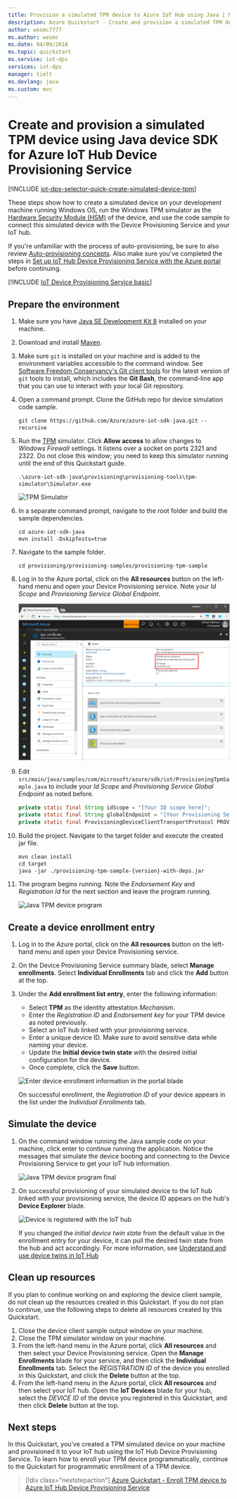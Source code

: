 ```yaml
---
title: Provision a simulated TPM device to Azure IoT Hub using Java | Microsoft Docs
description: Azure Quickstart - Create and provision a simulated TPM device using Java device SDK for Azure IoT Hub Device Provisioning Service
author: wesmc7777
ms.author: wesmc
ms.date: 04/09/2018
ms.topic: quickstart
ms.service: iot-dps
services: iot-dps 
manager: timlt
ms.devlang: java
ms.custom: mvc
---
```


# Create and provision a simulated TPM device using Java device SDK for Azure IoT Hub Device Provisioning Service

[!INCLUDE [iot-dps-selector-quick-create-simulated-device-tpm](../../includes/iot-dps-selector-quick-create-simulated-device-tpm.md)]

These steps show how to create a simulated device on your development machine running Windows OS, run the Windows TPM simulator as the [Hardware Security Module (HSM)](https://azure.microsoft.com/blog/azure-iot-supports-new-security-hardware-to-strengthen-iot-security/) of the device, and use the code sample to connect this simulated device with the Device Provisioning Service and your IoT hub. 

If you're unfamiliar with the process of auto-provisioning, be sure to also review [Auto-provisioning concepts](concepts-auto-provisioning.md). Also make sure you've completed the steps in [Set up IoT Hub Device Provisioning Service with the Azure portal](./quick-setup-auto-provision.md) before continuing. 

[!INCLUDE [IoT Device Provisioning Service basic](../../includes/iot-dps-basic.md)]

## Prepare the environment 

1. Make sure you have [Java SE Development Kit 8](http://www.oracle.com/technetwork/java/javase/downloads/jdk8-downloads-2133151.html) installed on your machine.

1. Download and install [Maven](https://maven.apache.org/install.html).

1. Make sure `git` is installed on your machine and is added to the environment variables accessible to the command window. See [Software Freedom Conservancy's Git client tools](https://git-scm.com/download/) for the latest version of `git` tools to install, which includes the **Git Bash**, the command-line app that you can use to interact with your local Git repository. 

1. Open a command prompt. Clone the GitHub repo for device simulation code sample.
    
    ```cmd/sh
    git clone https://github.com/Azure/azure-iot-sdk-java.git --recursive
    ```

1. Run the [TPM](https://docs.microsoft.com/windows/device-security/tpm/trusted-platform-module-overview) simulator. Click **Allow access** to allow changes to _Windows Firewall_ settings. It listens over a socket on ports 2321 and 2322. Do not close this window; you need to keep this simulator running until the end of this Quickstart guide. 

    ```cmd/sh
    .\azure-iot-sdk-java\provisioning\provisioning-tools\tpm-simulator\Simulator.exe
    ```

    ![TPM Simulator](./media/java-quick-create-simulated-device/simulator.png)

1. In a separate command prompt, navigate to the root folder and build the sample dependencies.

    ```cmd/sh
    cd azure-iot-sdk-java
    mvn install -DskipTests=true
    ```

1. Navigate to the sample folder.

    ```cmd/sh
    cd provisioning/provisioning-samples/provisioning-tpm-sample
    ```

1. Log in to the Azure portal, click on the **All resources** button on the left-hand menu and open your Device Provisioning service. Note your _Id Scope_ and _Provisioning Service Global Endpoint_.

    ![Device Provisioning Service information](./media/java-quick-create-simulated-device/extract-dps-endpoints.png)

1. Edit `src/main/java/samples/com/microsoft/azure/sdk/iot/ProvisioningTpmSample.java` to include your _Id Scope_ and _Provisioning Service Global Endpoint_ as noted before.  

    ```java
    private static final String idScope = "[Your ID scope here]";
    private static final String globalEndpoint = "[Your Provisioning Service Global Endpoint here]";
    private static final ProvisioningDeviceClientTransportProtocol PROVISIONING_DEVICE_CLIENT_TRANSPORT_PROTOCOL = ProvisioningDeviceClientTransportProtocol.HTTPS;
    ```

1. Build the project. Navigate to the target folder and execute the created jar file.

    ```cmd/sh
    mvn clean install
    cd target
    java -jar ./provisioning-tpm-sample-{version}-with-deps.jar
    ```

1. The program begins running. Note the _Endorsement Key_ and _Registration Id_ for the next section and leave the program running.

    ![Java TPM device program](./media/java-quick-create-simulated-device/program.png)
    

## Create a device enrollment entry

1. Log in to the Azure portal, click on the **All resources** button on the left-hand menu and open your Device Provisioning service.

1. On the Device Provisioning Service summary blade, select **Manage enrollments**. Select **Individual Enrollments** tab and click the **Add** button at the top. 

1. Under the **Add enrollment list entry**, enter the following information:
    - Select **TPM** as the identity attestation *Mechanism*.
    - Enter the *Registration ID* and *Endorsement key* for your TPM device as noted previously. 
    - Select an IoT hub linked with your provisioning service.
    - Enter a unique device ID. Make sure to avoid sensitive data while naming your device.
    - Update the **Initial device twin state** with the desired initial configuration for the device.
    - Once complete, click the **Save** button. 

    ![Enter device enrollment information in the portal blade](./media/java-quick-create-simulated-device/enter-device-enrollment.png)  

   On successful enrollment, the *Registration ID* of your device appears in the list under the *Individual Enrollments* tab. 


## Simulate the device

1. On the command window running the Java sample code on your machine, click enter to continue running the application. Notice the messages that simulate the device booting and connecting to the Device Provisioning Service to get your IoT hub information.  

    ![Java TPM device program final](./media/java-quick-create-simulated-device/program-final.png)

1. On successful provisioning of your simulated device to the IoT hub linked with your provisioning service, the device ID appears on the hub's **Device Explorer** blade.

    ![Device is registered with the IoT hub](./media/java-quick-create-simulated-device/hub-registration.png) 

    If you changed the *initial device twin state* from the default value in the enrollment entry for your device, it can pull the desired twin state from the hub and act accordingly. For more information, see [Understand and use device twins in IoT Hub](../iot-hub/iot-hub-devguide-device-twins.md)


## Clean up resources

If you plan to continue working on and exploring the device client sample, do not clean up the resources created in this Quickstart. If you do not plan to continue, use the following steps to delete all resources created by this Quickstart.

1. Close the device client sample output window on your machine.
1. Close the TPM simulator window on your machine.
1. From the left-hand menu in the Azure portal, click **All resources** and then select your Device Provisioning service. Open the **Manage Enrollments** blade for your service, and then click the **Individual Enrollments** tab. Select the *REGISTRATION ID* of the device you enrolled in this Quickstart, and click the **Delete** button at the top. 
1. From the left-hand menu in the Azure portal, click **All resources** and then select your IoT hub. Open the **IoT Devices** blade for your hub, select the *DEVICE ID* of the device you registered in this Quickstart, and then click **Delete** button at the top.

## Next steps

In this Quickstart, you’ve created a TPM simulated device on your machine and provisioned it to your IoT hub using the IoT Hub Device Provisioning Service. To learn how to enroll your TPM device programmatically, continue to the Quickstart for programmatic enrollment of a TPM device. 

> [!div class="nextstepaction"]
> [Azure Quickstart - Enroll TPM device to Azure IoT Hub Device Provisioning Service](quick-enroll-device-tpm-java.md)
